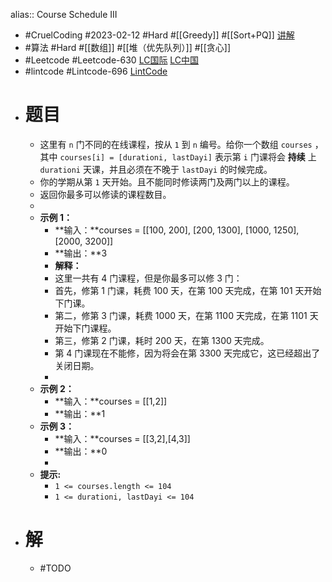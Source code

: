 alias:: Course Schedule III
- #CruelCoding #2023-02-12 #Hard #[[Greedy]] #[[Sort+PQ]] [讲解](https://youtu.be/PTD5SaqqE-w)
- #算法 #Hard #[[数组]] #[[堆（优先队列）]] #[[贪心]]
- #Leetcode #Leetcode-630 [LC国际](https://leetcode.com/problems/course-schedule-iii/) [LC中国](https://leetcode.cn/problems/course-schedule-iii/)
- #lintcode #Lintcode-696 [LintCode](https://www.lintcode.com/problem/696/)
- # 题目
	- 这里有 `n` 门不同的在线课程，按从 `1` 到 `n` 编号。给你一个数组 `courses` ，其中 `courses[i] = [durationi, lastDayi]` 表示第 `i` 门课将会 **持续** 上 `durationi` 天课，并且必须在不晚于 `lastDayi` 的时候完成。
	- 你的学期从第 `1` 天开始。且不能同时修读两门及两门以上的课程。
	- 返回你最多可以修读的课程数目。
	-
	- **示例 1：**
		- **输入：**courses = [[100, 200], [200, 1300], [1000, 1250], [2000, 3200]]
		- **输出：**3
		- **解释：**
		- 这里一共有 4 门课程，但是你最多可以修 3 门：
		- 首先，修第 1 门课，耗费 100 天，在第 100 天完成，在第 101 天开始下门课。
		- 第二，修第 3 门课，耗费 1000 天，在第 1100 天完成，在第 1101 天开始下门课程。
		- 第三，修第 2 门课，耗时 200 天，在第 1300 天完成。
		- 第 4 门课现在不能修，因为将会在第 3300 天完成它，这已经超出了关闭日期。
		-
	- **示例 2：**
		- **输入：**courses = [[1,2]]
		- **输出：**1
	- **示例 3：**
		- **输入：**courses = [[3,2],[4,3]]
		- **输出：**0
		-
	- **提示:**
		- `1 <= courses.length <= 104`
		- `1 <= durationi, lastDayi <= 104`
- # 解
	- #TODO